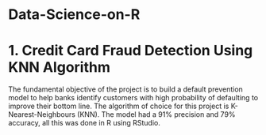 # Data-Science-on-R
<h1> 1. Credit Card Fraud Detection Using KNN Algorithm </h1>
The fundamental objective of the project is to build a default prevention model to help banks
identify customers with high probability of defaulting to improve their bottom line. The algorithm
of choice for this project is K-Nearest-Neighbours (KNN). The model had a 91% precision and 79%
accuracy, all this was done in R using RStudio.
